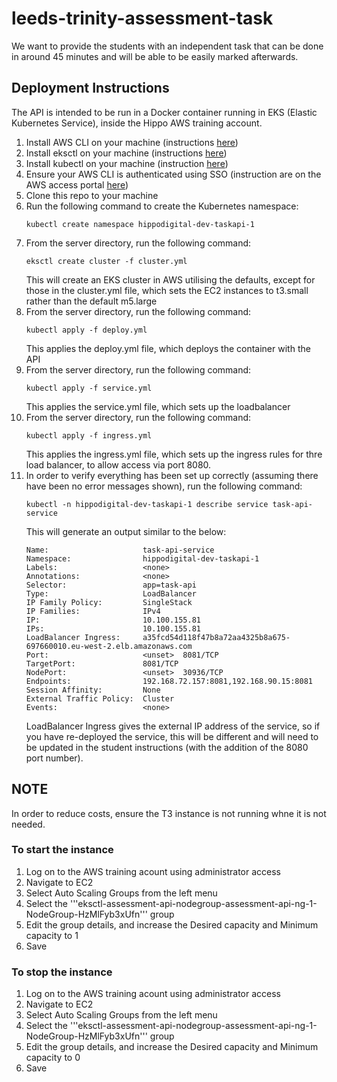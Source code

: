 # leeds-trinity-assessment-task
We want to provide the students with an independent task that can be done in around 45 minutes and will be able to be easily marked afterwards.

## Deployment Instructions
The API is intended to be run in a Docker container running in EKS (Elastic Kubernetes Service), inside the Hippo AWS training account.

1. Install AWS CLI on your machine (instructions [here](https://docs.aws.amazon.com/cli/latest/userguide/getting-started-install.html))
2. Install eksctl on your machine (instructions [here](https://docs.aws.amazon.com/emr/latest/EMR-on-EKS-DevelopmentGuide/setting-up-eksctl.html))
3. Install kubectl on your machine (instruction [here](https://docs.aws.amazon.com/eks/latest/userguide/install-kubectl.html))
4. Ensure your AWS CLI is authenticated using SSO (instruction are on the AWS access portal [here](https://hippodigital.awsapps.com/start/#/?tab=accounts))
5. Clone this repo to your machine
6. Run the following command to create the Kubernetes namespace:
   ```
   kubectl create namespace hippodigital-dev-taskapi-1
   ```
7. From the server directory, run the following command:
   ```
   eksctl create cluster -f cluster.yml
   ```
   This will create an EKS cluster in AWS utilising the defaults, except for those in the cluster.yml file, which sets the EC2 instances to t3.small rather than the default m5.large
8. From the server directory, run the following command:
   ```
   kubectl apply -f deploy.yml
   ```
   This applies the deploy.yml file, which deploys the container with the API 
9. From the server directory, run the following command:
   ```
   kubectl apply -f service.yml
   ```
   This applies the service.yml file, which sets up the loadbalancer
10. From the server directory, run the following command:
    ```
    kubectl apply -f ingress.yml
    ```
    This applies the ingress.yml file, which sets up the ingress rules for thre load balancer, to allow access via port 8080.
11. In order to verify everything has been set up correctly (assuming there have been no error messages shown), run the following command:
    ```
    kubectl -n hippodigital-dev-taskapi-1 describe service task-api-service
    ```
    This will generate an output similar to the below:
    ```
    Name:                     task-api-service
    Namespace:                hippodigital-dev-taskapi-1
    Labels:                   <none>
    Annotations:              <none>
    Selector:                 app=task-api
    Type:                     LoadBalancer
    IP Family Policy:         SingleStack
    IP Families:              IPv4
    IP:                       10.100.155.81
    IPs:                      10.100.155.81
    LoadBalancer Ingress:     a35fcd54d118f47b8a72aa4325b8a675-697660010.eu-west-2.elb.amazonaws.com
    Port:                     <unset>  8081/TCP
    TargetPort:               8081/TCP
    NodePort:                 <unset>  30936/TCP
    Endpoints:                192.168.72.157:8081,192.168.90.15:8081
    Session Affinity:         None
    External Traffic Policy:  Cluster
    Events:                   <none>
    ```
    LoadBalancer Ingress gives the external IP address of the service, so if you have re-deployed the service, this will be different and will need to be updated in the student instructions (with the addition of the 8080 port number).

## NOTE
In order to reduce costs, ensure the T3 instance is not running whne it is not needed.

### To start the instance
1. Log on to the AWS training acount using administrator access
2. Navigate to EC2
3. Select Auto Scaling Groups from the left menu
4. Select the '''eksctl-assessment-api-nodegroup-assessment-api-ng-1-NodeGroup-HzMlFyb3xUfn''' group
5. Edit the group details, and increase the Desired capacity and Minimum capacity to 1
6. Save

### To stop the instance
1. Log on to the AWS training acount using administrator access
2. Navigate to EC2
3. Select Auto Scaling Groups from the left menu
4. Select the '''eksctl-assessment-api-nodegroup-assessment-api-ng-1-NodeGroup-HzMlFyb3xUfn''' group
5. Edit the group details, and increase the Desired capacity and Minimum capacity to 0
6. Save
